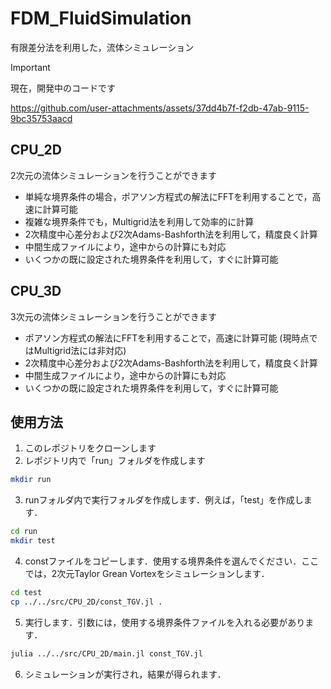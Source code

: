 # FDM_FluidSimulation

有限差分法を利用した，流体シミュレーション

> [!IMPORTANT]
> 現在，開発中のコードです

https://github.com/user-attachments/assets/37dd4b7f-f2db-47ab-9115-9bc35753aacd

## CPU_2D

2次元の流体シミュレーションを行うことができます

- 単純な境界条件の場合，ポアソン方程式の解法にFFTを利用することで，高速に計算可能
- 複雑な境界条件でも，Multigrid法を利用して効率的に計算
- 2次精度中心差分および2次Adams-Bashforth法を利用して，精度良く計算
- 中間生成ファイルにより，途中からの計算にも対応
- いくつかの既に設定された境界条件を利用して，すぐに計算可能

## CPU_3D

3次元の流体シミュレーションを行うことができます

- ポアソン方程式の解法にFFTを利用することで，高速に計算可能 (現時点ではMultigrid法には非対応)
- 2次精度中心差分および2次Adams-Bashforth法を利用して，精度良く計算
- 中間生成ファイルにより，途中からの計算にも対応
- いくつかの既に設定された境界条件を利用して，すぐに計算可能

## 使用方法

1. このレポジトリをクローンします
2. レポジトリ内で「run」フォルダを作成します
```zsh
mkdir run
```
3. runフォルダ内で実行フォルダを作成します．例えば，「test」を作成します．
```zsh
cd run
mkdir test
```
4. constファイルをコピーします．使用する境界条件を選んでください．ここでは，2次元Taylor Grean Vortexをシミュレーションします．
```zsh
cd test
cp ../../src/CPU_2D/const_TGV.jl .
```
5. 実行します．引数には，使用する境界条件ファイルを入れる必要があります．
```zsh
julia ../../src/CPU_2D/main.jl const_TGV.jl
```
6. シミュレーションが実行され，結果が得られます．

